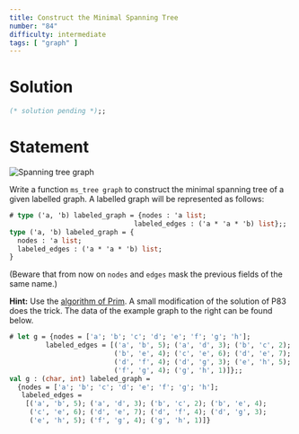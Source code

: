 ```yaml
---
title: Construct the Minimal Spanning Tree
number: "84"
difficulty: intermediate
tags: [ "graph" ]
---
```


# Solution

```ocaml
(* solution pending *);;
```

# Statement

![Spanning tree graph](/media/problems/spanning-tree-graph2.gif)

Write a function `ms_tree graph` to construct the minimal spanning tree
of a given labelled graph. A labelled graph will be represented as
follows:

```ocaml
# type ('a, 'b) labeled_graph = {nodes : 'a list;
                               labeled_edges : ('a * 'a * 'b) list};;
type ('a, 'b) labeled_graph = {
  nodes : 'a list;
  labeled_edges : ('a * 'a * 'b) list;
}
```

(Beware that from now on `nodes` and `edges` mask the previous fields of
the same name.)

**Hint:** Use the [algorithm of Prim](http://en.wikipedia.org/wiki/Prim%27s_algorithm).
A small modification of the solution of P83 does the trick. The data of the
example graph to the right can be found below.

```ocaml
# let g = {nodes = ['a'; 'b'; 'c'; 'd'; 'e'; 'f'; 'g'; 'h'];
         labeled_edges = [('a', 'b', 5); ('a', 'd', 3); ('b', 'c', 2);
                          ('b', 'e', 4); ('c', 'e', 6); ('d', 'e', 7);
                          ('d', 'f', 4); ('d', 'g', 3); ('e', 'h', 5);
                          ('f', 'g', 4); ('g', 'h', 1)]};;
val g : (char, int) labeled_graph =
  {nodes = ['a'; 'b'; 'c'; 'd'; 'e'; 'f'; 'g'; 'h'];
   labeled_edges =
    [('a', 'b', 5); ('a', 'd', 3); ('b', 'c', 2); ('b', 'e', 4);
     ('c', 'e', 6); ('d', 'e', 7); ('d', 'f', 4); ('d', 'g', 3);
     ('e', 'h', 5); ('f', 'g', 4); ('g', 'h', 1)]}
```
